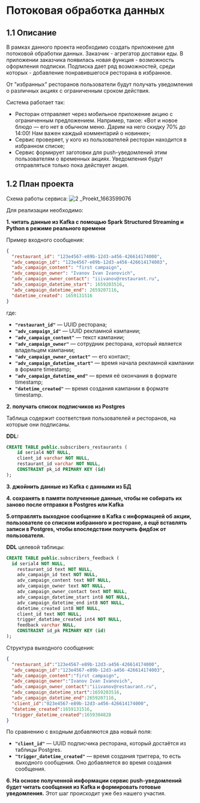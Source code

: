 # Потоковая обработка данных

## 1.1 Описание
В рамках данного проекта необходимо создать приложение для потоковой обработки данных. Заказчик - агрегатор доставки еды.
В приложении заказчика появилась новая функция - возможность оформления подписки. Подписка дает ряд возможностей, среди которых - добавление понравившегося ресторана в избранное.

От "избранных" ресторанов пользователи будут получать уведомления о различных акциях с ограниченным сроком действия. 

Система работает так:

- Ресторан отправляет через мобильное приложение акцию с ограниченным предложением. Например, такое: «Вот и новое блюдо — его нет в обычном меню. 
Дарим на него скидку 70% до 14:00! Нам важен каждый комментарий о новинке»;
- Сервис проверяет, у кого из пользователей ресторан находится в избранном списке;
- Сервис формирует заготовки для push-уведомлений этим пользователям о временных акциях. Уведомления будут отправляться только пока действует акция.

## 1.2 План проекта

Схема работы сервиса:
![2 _Proekt_1663599076](https://user-images.githubusercontent.com/63814959/236286217-d1d70bc0-9089-45d8-9f11-552d93efe7ee.png)

Для реализации необходимо:

**1. читать данные из Kafka с помощью Spark Structured Streaming и Python в режиме реального времени**

Пример входного сообщения:

```json
{
  "restaurant_id": "123e4567-e89b-12d3-a456-426614174000",
  "adv_campaign_id": "123e4567-e89b-12d3-a456-426614174003",
  "adv_campaign_content": "first campaign",
  "adv_campaign_owner": "Ivanov Ivan Ivanovich",
  "adv_campaign_owner_contact": "iiivanov@restaurant.ru",
  "adv_campaign_datetime_start": 1659203516,
  "adv_campaign_datetime_end": 2659207116,
  "datetime_created": 1659131516
}
```

где:

- **`"restaurant_id"`**  — UUID ресторана;
- **`"adv_campaign_id"`** — UUID рекламной кампании;
- **`"adv_campaign_content"`** — текст кампании;
- **`"adv_campaign_owner"`** — сотрудник ресторана, который является владельцем кампании;
- **`"adv_campaign_owner_contact"`** — его контакт;
- **`"adv_campaign_datetime_start"`** — время начала рекламной кампании в формате timestamp;
- **`"adv_campaign_datetime_end"`** — время её окончания в формате timestamp;
- **`"datetime_created"`** — время создания кампании в формате timestamp.

**2. получать список подписчиков из Postgres**

Таблица содержит соответствия пользователей и ресторанов, на которые они подписаны.

**DDL:**

```sql
CREATE TABLE public.subscribers_restaurants (
    id serial4 NOT NULL,
    client_id varchar NOT NULL,
    restaurant_id varchar NOT NULL,
    CONSTRAINT pk_id PRIMARY KEY (id)
);
```

**3. джойнить данные из Kafka с данными из БД**

**4. сохранять в памяти полученные данные, чтобы не собирать их заново после отправки в Postgres или Kafka**

**5.отправлять выходное сообщение в Kafka с информацией об акции, пользователе со списком избранного и ресторане, а ещё вставлять записи в Postgres, чтобы впоследствии получить фидбэк от пользователя.**

**DDL** целевой таблицы:

```sql 
CREATE TABLE public.subscribers_feedback (
  id serial4 NOT NULL,
    restaurant_id text NOT NULL,
    adv_campaign_id text NOT NULL,
    adv_campaign_content text NOT NULL,
    adv_campaign_owner text NOT NULL,
    adv_campaign_owner_contact text NOT NULL,
    adv_campaign_datetime_start int8 NOT NULL,
    adv_campaign_datetime_end int8 NOT NULL,
    datetime_created int8 NOT NULL,
    client_id text NOT NULL,
    trigger_datetime_created int4 NOT NULL,
    feedback varchar NULL,
    CONSTRAINT id_pk PRIMARY KEY (id)
);
```

Структура выходного сообщения:

```json
{
  "restaurant_id":"123e4567-e89b-12d3-a456-426614174000",
  "adv_campaign_id":"123e4567-e89b-12d3-a456-426614174003",
  "adv_campaign_content":"first campaign",
  "adv_campaign_owner":"Ivanov Ivan Ivanovich",
  "adv_campaign_owner_contact":"iiivanov@restaurant.ru",
  "adv_campaign_datetime_start":1659203516,
  "adv_campaign_datetime_end":2659207116,
  "client_id":"023e4567-e89b-12d3-a456-426614174000",
  "datetime_created":1659131516,
  "trigger_datetime_created":1659304828
}
```

По сравнению с входным добавляются два новый поля:
- **`"client_id"`** — UUID подписчика ресторана, который достаётся из таблицы Postgres.
- **`"trigger_datetime_created"`** — время создания триггера, то есть выходного сообщения. Оно добавляется во время создания сообщения.

**6. На основе полученной информации сервис push-уведомлений будет читать сообщения из Kafka и формировать готовые уведомления.**
Этот шаг происходит уже без нашего участия.






